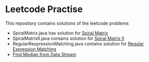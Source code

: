 # Leetcode Practise
This repository contains solutions of the leetcode problems

* SpiralMatrix.java has solution for [Spiral Matrix](https://leetcode.com/problems/spiral-matrix/#/description)
* SpiralMatrixII.java contains solution for [Spiral Matrix II](https://leetcode.com/problems/spiral-matrix-ii/)
* RegularRexpressionMatching.java contains solution for [Regular Expression Matching](https://leetcode.com/problems/regular-expression-matching/#/description) 
* [Find Median from Data Stream](https://leetcode.com/problems/find-median-from-data-stream/#/description)